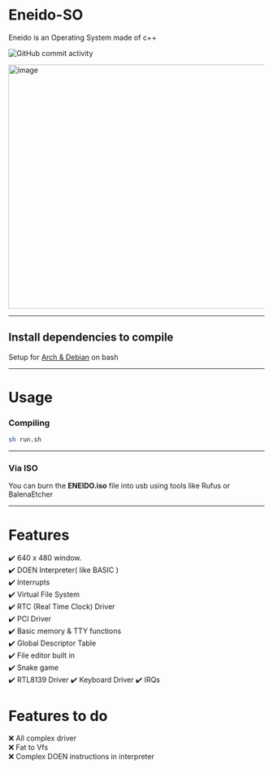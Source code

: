 # Eneido-SO

Eneido is an Operating System made of c++  

![GitHub commit activity](https://img.shields.io/github/commit-activity/m/Rod31415/Eneido-SO)

<img width="639" height="480" alt="image" src="https://github.com/user-attachments/assets/a7b3e096-bac3-4c3e-abe4-9d26dadec52f" />

---

## Install dependencies to compile

Setup for [Arch & Debian](https://github.com/mell-o-tron/MellOs/tree/main/A_Setup)
on bash

---
# Usage

### **Compiling**

```sh
sh run.sh
```
---
### **Via ISO**

You can burn the **ENEIDO.iso** file into usb using tools like Rufus or BalenaEtcher

---

# Features

✔️ 640 x 480 window.  
✔️ DOEN Interpreter( like BASIC )  
✔️ Interrupts  
✔️ Virtual File System  
✔️ RTC (Real Time Clock) Driver  
✔️ PCI Driver  
✔️ Basic memory & TTY functions  
✔️ Global Descriptor Table  
✔️ File editor built in  
✔️ Snake game  
✔️ RTL8139 Driver
✔️ Keyboard Driver
✔️ IRQs

# Features to do
❌ All complex driver  
❌ Fat to Vfs   
❌ Complex DOEN instructions in interpreter  

